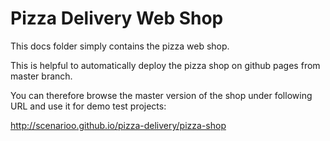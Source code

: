 # Pizza Delivery Web Shop

This docs folder simply contains the pizza web shop.

This is helpful to automatically deploy the pizza shop on github pages from master branch.

You can therefore browse the master version of the shop under following URL and use it for demo test projects:

http://scenarioo.github.io/pizza-delivery/pizza-shop
